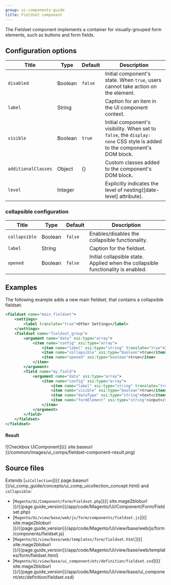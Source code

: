 ```yaml
---
group: ui-components-guide
title: Fieldset component
---
```


The Fieldset component implements a container for visually-grouped form elements, such as buttons and form fields.

## Configuration options

| Title               | Type    | Default | Description                                                                                                               |
| ------------------- | ------- | ------- | ------------------------------------------------------------------------------------------------------------------------- |
| `disabled`          | Boolean | `false` | Initial component's state. When `true`, users cannot take action on the element.                                          |
| `label`             | String  |         | Caption for an item in the UI component context.                                                                          |
| `visible`           | Boolean | `true`  | Initial component's visibility. When set to `false`, the `display: none` CSS style is added to the component's DOM block. |
| `additionalClasses` | Object  | {}      | Custom classes added to the component's DOM block.                                                                        |
| `level`             | Integer |         | Explicitly indicates the level of nesting([date-level] attribute).                                                        |

### collapsible configuration

| Title         | Type    | Default | Description                                                                       |
| ------------- | ------- | ------- | --------------------------------------------------------------------------------- |
| `collapsible` | Boolean | `false` | Enables/disables the collapsible functionality.                                   |
| `label`       | String  |         | Caption for the fieldset.                                                         |
| `opened`      | Boolean | `false` | Initial collapsible state. Applied when the collapsible functionality is enabled. |

## Examples

The following example adds a new main fieldset, that contains a collapsible fieldset.

```xml
<fieldset name="main_fieldset">
    <settings>
        <label translate="true">Other Settings</label>
    </settings>
    <fieldset name="fieldset_group">
        <argument name="data" xsi:type="array">
            <item name="config" xsi:type="array">
                <item name="label" xsi:type="string" translate="true">Information</item>
                <item name="collapsible" xsi:type="boolean">true</item>
                <item name="opened" xsi:type="boolean">true</item>
            </item>
        </argument>
        <field name="my_field">
            <argument name="data" xsi:type="array">
                <item name="config" xsi:type="array">
                    <item name="label" xsi:type="string" translate="true">My Field</item>
                    <item name="visible" xsi:type="boolean">true</item>
                    <item name="dataType" xsi:type="string">text</item>
                    <item name="formElement" xsi:type="string">input</item>
                </item>
            </argument>
        </field>
    </fieldset>
</fieldset>
```

#### Result

![Checkbox UiComponent]({{ site.baseurl }}/common/images/ui_comps/fieldset-component-result.png)

## Source files

Extends [`uiCollection`]({{ page.baseurl }}/ui_comp_guide/concepts/ui_comp_uicollection_concept.html) and `collapsible`:

-  [`Magento/Ui/Component/Form/Fieldset.php`]({{ site.mage2bloburl }}/{{page.guide_version}}/app/code/Magento/Ui/Component/Form/Fieldset.php)
-  [`Magento/Ui/view/base/web/js/form/components/fieldset.js`]({{ site.mage2bloburl }}/{{page.guide_version}}/app/code/Magento/Ui/view/base/web/js/form/components/fieldset.js)
-  [`Magento/Ui/view/base/web/templates/form/fieldset.html`]({{ site.mage2bloburl }}/{{page.guide_version}}/app/code/Magento/Ui/view/base/web/templates/form/fieldset.html)
-  [`Magento/Ui/view/base/ui_component/etc/definition/fieldset.xsd`]({{ site.mage2bloburl }}/{{page.guide_version}}/app/code/Magento/Ui/view/base/ui_component/etc/definition/fieldset.xsd)
